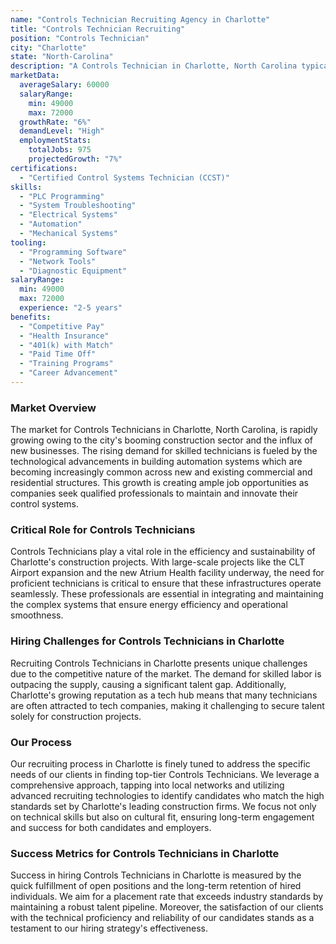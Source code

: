 ```yaml
---
name: "Controls Technician Recruiting Agency in Charlotte"
title: "Controls Technician Recruiting"
position: "Controls Technician"
city: "Charlotte"
state: "North-Carolina"
description: "A Controls Technician in Charlotte, North Carolina typically oversees, maintains, and troubleshoots industrial control systems."
marketData:
  averageSalary: 60000
  salaryRange:
    min: 49000
    max: 72000
  growthRate: "6%"
  demandLevel: "High"
  employmentStats:
    totalJobs: 975
    projectedGrowth: "7%"
certifications:
  - "Certified Control Systems Technician (CCST)"
skills:
  - "PLC Programming"
  - "System Troubleshooting"
  - "Electrical Systems"
  - "Automation"
  - "Mechanical Systems"
tooling:
  - "Programming Software"
  - "Network Tools"
  - "Diagnostic Equipment"
salaryRange:
  min: 49000
  max: 72000
  experience: "2-5 years"
benefits:
  - "Competitive Pay"
  - "Health Insurance"
  - "401(k) with Match"
  - "Paid Time Off"
  - "Training Programs"
  - "Career Advancement"
---
```


### Market Overview
The market for Controls Technicians in Charlotte, North Carolina, is rapidly growing owing to the city's booming construction sector and the influx of new businesses. The rising demand for skilled technicians is fueled by the technological advancements in building automation systems which are becoming increasingly common across new and existing commercial and residential structures. This growth is creating ample job opportunities as companies seek qualified professionals to maintain and innovate their control systems.

### Critical Role for Controls Technicians
Controls Technicians play a vital role in the efficiency and sustainability of Charlotte's construction projects. With large-scale projects like the CLT Airport expansion and the new Atrium Health facility underway, the need for proficient technicians is critical to ensure that these infrastructures operate seamlessly. These professionals are essential in integrating and maintaining the complex systems that ensure energy efficiency and operational smoothness.

### Hiring Challenges for Controls Technicians in Charlotte
Recruiting Controls Technicians in Charlotte presents unique challenges due to the competitive nature of the market. The demand for skilled labor is outpacing the supply, causing a significant talent gap. Additionally, Charlotte's growing reputation as a tech hub means that many technicians are often attracted to tech companies, making it challenging to secure talent solely for construction projects.

### Our Process
Our recruiting process in Charlotte is finely tuned to address the specific needs of our clients in finding top-tier Controls Technicians. We leverage a comprehensive approach, tapping into local networks and utilizing advanced recruiting technologies to identify candidates who match the high standards set by Charlotte's leading construction firms. We focus not only on technical skills but also on cultural fit, ensuring long-term engagement and success for both candidates and employers.

### Success Metrics for Controls Technicians in Charlotte
Success in hiring Controls Technicians in Charlotte is measured by the quick fulfillment of open positions and the long-term retention of hired individuals. We aim for a placement rate that exceeds industry standards by maintaining a robust talent pipeline. Moreover, the satisfaction of our clients with the technical proficiency and reliability of our candidates stands as a testament to our hiring strategy's effectiveness.